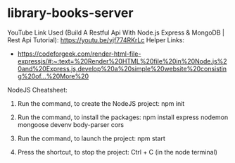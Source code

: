 # library-books-server

YouTube Link Used (Build A Restful Api With Node.js Express & MongoDB | Rest Api Tutorial): https://youtu.be/vjf774RKrLc
Helper Links:
* https://codeforgeek.com/render-html-file-expressjs/#:~:text=%20Render%20HTML%20file%20in%20Node.js%20and%20Express.js,develop%20a%20simple%20website%20consisting%20of...%20More%20

NodeJS Cheatsheet:
1. Run the command, to create the NodeJS project:
	npm init

2. Run the command, to install the packages:
	npm install express nodemon mongoose devenv body-parser cors

3. Run the command, to launch the project:
	npm start

4. Press the shortcut, to stop the project:
	Ctrl + C (in the node terminal)
